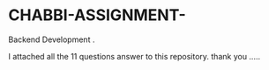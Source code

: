 # CHABBI-ASSIGNMENT-
Backend Development .

I attached all the 11 questions answer to this repository.
thank you .....
